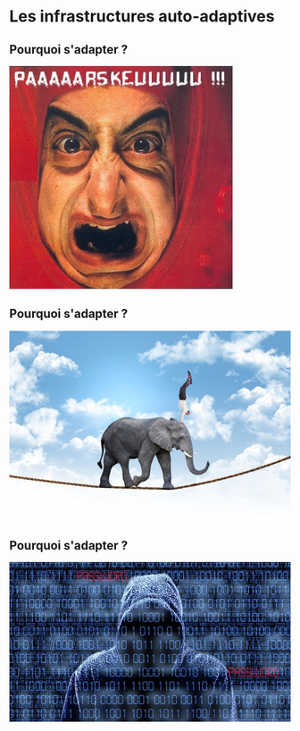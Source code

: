 # Les infrastructures auto-adaptives

<!-- .slide: class="page-title" -->



## Pourquoi s'adapter ?

![parceque](ressources/parceque.jpg)



## Pourquoi s'adapter ?

![elephant](ressources/elephant-agile.jpg)



## Pourquoi s'adapter ?

![security](ressources/cyber-threat-defense.jpg)
